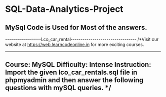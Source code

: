 # SQL-Data-Analytics-Project
## MySql Code is Used for Most of the answers.

------------------Lco_car_rental---------------------------------
/*Visit our website at https://web.learncodeonline.in for more exciting courses.
________________________________________
Course: MySQL
Difficulty: Intense
Instruction: Import the given lco_car_rentals.sql file in phpmyadmin and then 
answer the following questions with mySQL queries. */
------------------------------------------------------------------------
